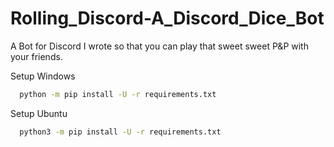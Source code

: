 # Rolling_Discord-A_Discord_Dice_Bot
A Bot for Discord I wrote so that you can play that sweet sweet P&P with your friends.

Setup Windows

```bash
  python -m pip install -U -r requirements.txt
```

Setup Ubuntu

```bash
  python3 -m pip install -U -r requirements.txt
```
